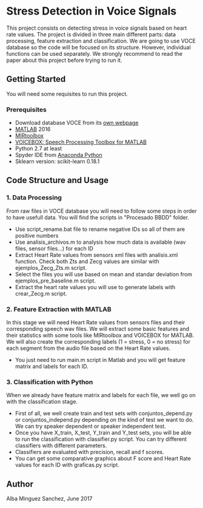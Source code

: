 # Stress Detection in Voice Signals

This project consists on detecting stress in voice signals based on heart rate values. 
The project is divided in three main different parts: data processing, feature extraction and classification. 
We are going to use VOCE database so the code will be focused on its structure. However, individual functions can be used separately.
We strongly recommend to read the paper about this project before trying to run it.

## Getting Started

You will need some requisites to run this project.

### Prerequisites

* Download database VOCE from its [own webpage](http://cloud.futurecities.up.pt/~voce/metadata/)
* [MATLAB](https://es.mathworks.com/products/matlab.html) 2016
* [MIRtoolbox](http://mirtoolbox.sourceforge.net/)
* [VOICEBOX: Speech Processing Toolbox for MATLAB](http://www.ee.ic.ac.uk/hp/staff/dmb/voicebox/voicebox.html)
* Python 2.7 at least
* Spyder IDE from [Anaconda Python](https://www.continuum.io/downloads)
* Sklearn version: scikit-learn 0.18.1


## Code Structure and Usage

### 1. Data Processing

From raw files in VOCE database you will need to follow some steps in order to have usefull data. You will find the scripts in "Procesado BBDD" folder.
* Use script_rename.bat file to rename negative IDs so all of them are positive numbers
* Use analisis_archivos.m to analysis how much data is available (wav files, sensor files...) for each ID
* Extract Heart Rate values from sensors xml files with analisis.xml function. Check both Zts and Zecg values are similar with ejemplos_Zecg_Zts.m script.
* Select the files you will use based on mean and standar deviation from ejemplos_pre_baseline.m script.
* Extract the heart rate values you will use to generate labels with crear_Zecg.m script.

### 2. Feature Extraction with MATLAB
In this stage we will need Heart Rate values from sensors files and their corresponding speech wav files. 
We will extract some basic features and their statistics with some tools like MIRtoolbox and VOICEBOX for MATLAB. 
We will also create the corresponding labels (1 = stress, 0 = no stress) for each segment from the audio file based on the Heart Rate values.

* You just need to run main.m script in Matlab and you will get feature matrix and labels for each ID.


### 3. Classification with Python 

When we already have feature matrix and labels for each file, we well go on with the classification stage.

* First of all, we well create train and test sets with conjuntos_depend.py or conjuntos_independ.py depending on the kind of test we want to do. We can try speaker dependent or speaker independent test.
* Once you have X_train, X_test, Y_train and Y_test sets, you will be able to run the classification with classifier.py script. You can try different classifiers with different parameters.
* Classifiers are evaluated with precision, recall and f scores.
* You can get some comparative graphics about F score and Heart Rate values for each ID with graficas.py script.

## Author

Alba Minguez Sanchez, June 2017


